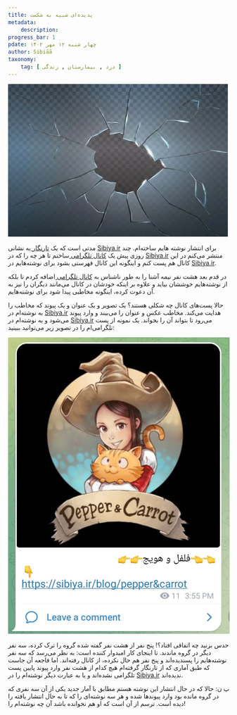```yaml
---
title: پدیده‌ای شبیه به شکست
metadata:
    description:  
progress_bar: 1
pdate: چهار شنبه ۱۲ مهر ۱۴۰۲    
author: Sibiāā
taxonomy:
    tag: [ درد , بیمارستان , زندگی ]
---
```

![شکست](padide_I_shabih_be_shekast.webp?classes=center&loading=lazy)

مدتی است که یک 
[تارنگار ](https://Sibiya.ir)
 به نشانی 
[Sibiya.ir](https://Sibiya.ir)
برای انتشار نوشته هایم ساخته‌ام.
چند روزی پیش یک
[کانال تلگرامی ](https://t.me/Sibiya_ir)
ساختم تا هر چه را که در 
[Sibiya.ir](https://Sibiya.ir)
منتشر می‌کنم در این کانال هم پست کنم و اینگونه این کانال فهرستی بشود برای نوشته‌هایم در
[Sibiya.ir](https://Sibiya.ir).

در قدم بعد هشت نفر نیمه ‌آشنا را به طور ناشناس به 
[کانال تلگرامی ](https://t.me/Sibiya_ir)
اضافه کردم تا بلکه از نوشته‌هایم خوششان بیاید و علاوه بر اینکه خودشان در کانال می‌مانند دیگران را نیز به آن دعوت کرده، اینگونه مخاطبی پیدا شود برای نوشته‌هایم. 

حالا پست‌های کانال چه شکلی هستند؟ یک تصویر و یک عنوان و یک پیوند که مخاطب را به نوشته‌ام در 
[Sibiya.ir](https://Sibiya.ir)
هدایت می‌کند. مخاطب عکس و عنوان را می‌بیند و وارد پیوند می‌شود و به نوشته‌ام در 
[Sibiya.ir](https://Sibiya.ir)
می‌رود تا بتواند آن را بخواند. یک نمونه‌ از پست تلگرامی‌ام را در تصویر زیر می‌توانید ببینید:

![نمونه‌ای از یک پست تلگرامی](post_example.jpg?classes=center)

حدس بزنید چه اتفاقی افتاد؟! پنج نفر از هشت نفر گفته شده گروه را ترک کرده، سه نفر دیگر در گروه ماندند. تا اینجای کار امیدوار کننده است: به نظر می‌رسد که سه نفر نوشته‌هایم را پسندیده‌اند و پنج نفر هم حال نکرده‌، از کانال رفته‌اند. اما فاجعه آن جاست که طبق آماری که از تارنگار گرفته‌ام هیچ کدام از هشت نفر وارد پیوند پایین پست تلگرامی نشده‌اند و یا به عبارت دیگر نوشته‌ام را در
[Sibiya.ir](https://Sibiya.ir)
ندیده‌اند.

پ ن: حالا که در حال  انتشار این نوشته هستم مطابق با آمار جدید یکی از آن سه نفری که در گروه مانده بود وارد پیوندها شده و هر سه نوشته‌ای را که تا به حال انتشار یافته را دیده است. ترسم از آن است که او هم نخوانده باشد آن چه نوشته‌ام را!


